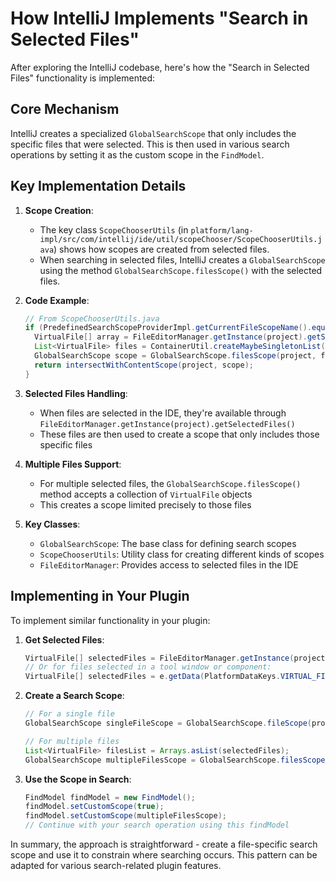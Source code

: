# How IntelliJ Implements "Search in Selected Files"

After exploring the IntelliJ codebase, here's how the "Search in Selected Files" functionality is implemented:

## Core Mechanism

IntelliJ creates a specialized `GlobalSearchScope` that only includes the specific files that were selected. This is then used in various search operations by setting it as the custom scope in the `FindModel`.

## Key Implementation Details

1. **Scope Creation**:
   - The key class `ScopeChooserUtils` (in `platform/lang-impl/src/com/intellij/ide/util/scopeChooser/ScopeChooserUtils.java`) shows how scopes are created from selected files.
   - When searching in selected files, IntelliJ creates a `GlobalSearchScope` using the method `GlobalSearchScope.filesScope()` with the selected files.

2. **Code Example**:
   ```java
   // From ScopeChooserUtils.java
   if (PredefinedSearchScopeProviderImpl.getCurrentFileScopeName().equals(scopePresentableName)) {
     VirtualFile[] array = FileEditorManager.getInstance(project).getSelectedFiles();
     List<VirtualFile> files = ContainerUtil.createMaybeSingletonList(ArrayUtil.getFirstElement(array));
     GlobalSearchScope scope = GlobalSearchScope.filesScope(project, files, PredefinedSearchScopeProviderImpl.getCurrentFileScopeName());
     return intersectWithContentScope(project, scope);
   }
   ```

3. **Selected Files Handling**:
   - When files are selected in the IDE, they're available through `FileEditorManager.getInstance(project).getSelectedFiles()`
   - These files are then used to create a scope that only includes those specific files

4. **Multiple Files Support**:
   - For multiple selected files, the `GlobalSearchScope.filesScope()` method accepts a collection of `VirtualFile` objects
   - This creates a scope limited precisely to those files

5. **Key Classes**:
   - `GlobalSearchScope`: The base class for defining search scopes
   - `ScopeChooserUtils`: Utility class for creating different kinds of scopes
   - `FileEditorManager`: Provides access to selected files in the IDE

## Implementing in Your Plugin

To implement similar functionality in your plugin:

1. **Get Selected Files**:
   ```java
   VirtualFile[] selectedFiles = FileEditorManager.getInstance(project).getSelectedFiles();
   // Or for files selected in a tool window or component:
   VirtualFile[] selectedFiles = e.getData(PlatformDataKeys.VIRTUAL_FILE_ARRAY);
   ```

2. **Create a Search Scope**:
   ```java
   // For a single file
   GlobalSearchScope singleFileScope = GlobalSearchScope.fileScope(project, selectedFile);
   
   // For multiple files
   List<VirtualFile> filesList = Arrays.asList(selectedFiles);
   GlobalSearchScope multipleFilesScope = GlobalSearchScope.filesScope(project, filesList, "Selected Files");
   ```

3. **Use the Scope in Search**:
   ```java
   FindModel findModel = new FindModel();
   findModel.setCustomScope(true);
   findModel.setCustomScope(multipleFilesScope);
   // Continue with your search operation using this findModel
   ```

In summary, the approach is straightforward - create a file-specific search scope and use it to constrain where searching occurs. This pattern can be adapted for various search-related plugin features.